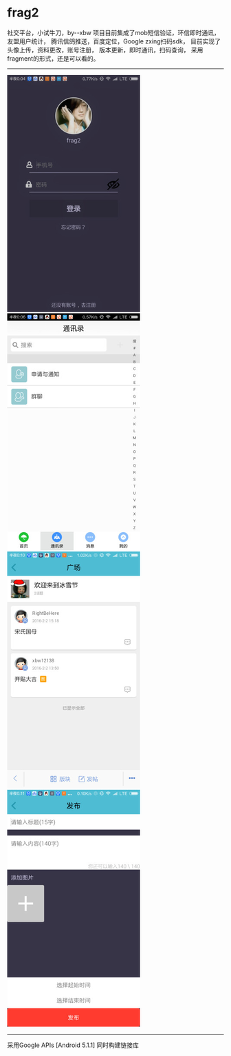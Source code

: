 # frag2
社交平台，小试牛刀，by--xbw
项目目前集成了mob短信验证，环信即时通讯，友盟用户统计，
腾讯信鸽推送，百度定位，Google zxing扫码sdk，
目前实现了头像上传，资料更改，账号注册，
版本更新，即时通讯，扫码查询，
采用fragment的形式，还是可以看的。

--------------------------------------------------------------
![](https://github.com/xbw12138/FRAG/blob/master/Screenshot/550.jpeg)
![](https://github.com/xbw12138/FRAG/blob/master/Screenshot/550-2.jpeg)
![](https://github.com/xbw12138/FRAG/blob/master/Screenshot/550-3.jpeg)
![](https://github.com/xbw12138/FRAG/blob/master/Screenshot/550-4.jpeg)

-------

采用Google APIs [Android 5.1.1]
同时构建链接库

